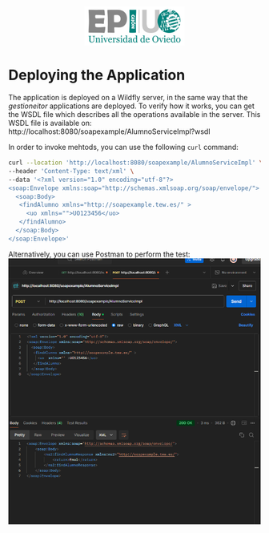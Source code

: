 <p align="center">
  <img src="https://github.com/TEWgijon/README-examples/blob/main/img/logo-epigijon.png" alt="EPI Gijón logo" width="200"/>
</p>

# Deploying the Application

The application is deployed on a Wildfly server, in the same way that the *gestioneitor* applications are deployed. 
To verify how it works, you can get the WSDL file which describes all the operations available in the server. This WSDL file is available on: http://localhost:8080/soapexample/AlumnoServiceImpl?wsdl

In order to invoke mehtods, you can use the following `curl` command:

```bash
curl --location 'http://localhost:8080/soapexample/AlumnoServiceImpl' \
--header 'Content-Type: text/xml' \
--data '<?xml version="1.0" encoding="utf-8"?>
<soap:Envelope xmlns:soap="http://schemas.xmlsoap.org/soap/envelope/">
  <soap:Body>
   <findAlumno xmlns="http://soapexample.tew.es/" >
     <uo xmlns="">UO123456</uo>
   </findAlumno>
  </soap:Body>
</soap:Envelope>'
```

Alternatively, you can use Postman to perform the test:
![Postman Configuration](img/postman-config.png)
